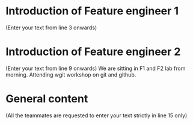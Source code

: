 # Introduction of Feature engineer 1
(Enter your text from line 3 onwards) 




# Introduction of Feature engineer 2 
(Enter your text from line 9 onwards)
We are sitting in F1 and F2 lab from morning.
Attending wgit workshop on git and github. 


# General content
(All the teammates are requested to enter your text strictly in line 15 only)





